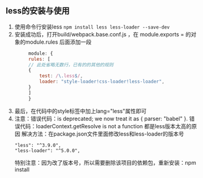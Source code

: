 ## less的安装与使用
1. 使用命令行安装less
   `npm install less less-loader --save-dev`
2. 安装成功后，打开build/webpack.base.conf.js ，在 module.exports = 的对象的module.rules 后面添加一段
   ```js
        module: {
        rules: [
        // 此处省略无数行，已有的的其他的规则
        {
            test: /\.less$/,
            loader: "style-loader!css-loader!less-loader",
        }
        ]
        }
   ```
3. 最后，在代码中的style标签中加上lang="less"属性即可
4. 注意：错误代码：is deprecated; we now treat it as { parser: "babel" }.
   错误代码：loaderContext.getResolve is not a function
   都是less版本太高的原因
   解决方法：在package.json文件里面修改less和less-loader的版本号
   ```
   "less": "^3.9.0",
   "less-loader": "^5.0.0",
   ```
   特别注意：因为改了版本号，所以需要删除该项目的依赖包，重新安装：npm install